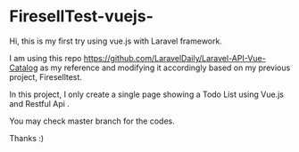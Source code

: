 # FiresellTest-vuejs-

Hi, this is my first try using vue.js with Laravel framework. 

I am using this repo https://github.com/LaravelDaily/Laravel-API-Vue-Catalog as my reference
and modifying it accordingly based on my previous project, Fireselltest.

In this project, I only create a single page showing a Todo List using Vue.js and Restful Api .

You may check master branch for the codes.

Thanks :)
